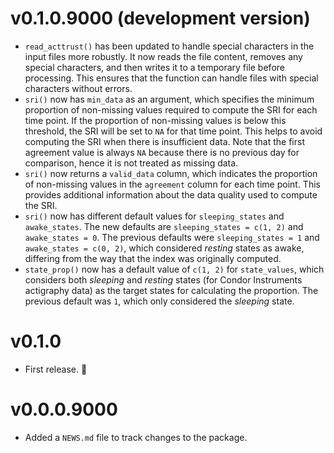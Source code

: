 # v0.1.0.9000 (development version)

- `read_acttrust()` has been updated to handle special characters in the input files more robustly. It now reads the file content, removes any special characters, and then writes it to a temporary file before processing. This ensures that the function can handle files with special characters without errors.
- `sri()` now has `min_data` as an argument, which specifies the minimum proportion of non-missing values required to compute the SRI for each time point. If the proportion of non-missing values is below this threshold, the SRI will be set to `NA` for that time point. This helps to avoid computing the SRI when there is insufficient data. Note that the first agreement value is always `NA` because there is no previous day for comparison, hence it is not treated as missing data.
- `sri()` now returns a `valid_data` column, which indicates the proportion of non-missing values in the `agreement` column for each time point. This provides additional information about the data quality used to compute the SRI.
- `sri()` now has different default values for `sleeping_states` and `awake_states`. The new defaults are `sleeping_states = c(1, 2)` and `awake_states = 0`. The previous defaults were `sleeping_states = 1` and `awake_states = c(0, 2)`, which considered *resting* states as awake, differing from the way that the index was originally computed.
- `state_prop()` now has a default value of `c(1, 2)` for `state_values`, which considers both *sleeping* and *resting* states (for Condor Instruments actigraphy data) as the target states for calculating the proportion. The previous default was `1`, which only considered the *sleeping* state.

# v0.1.0

- First release. 🎉

# v0.0.0.9000

- Added a `NEWS.md` file to track changes to the package.
